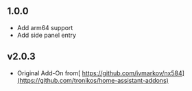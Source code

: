 ## 1.0.0
- Add arm64 support
- Add side panel entry

## v2.0.3
- Original Add-On from[ https://github.com/ivmarkov/nx584](https://github.com/tronikos/home-assistant-addons)
